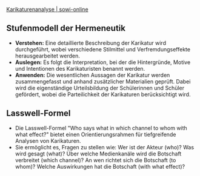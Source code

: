 [Karikaturenanalyse | sowi-online](https://www.sowi-online.de/praxis/methode/karikaturenanalyse.html)

Stufenmodell der Hermeneutik
---
- **Verstehen:** Eine detaillierte Beschreibung der Karikatur wird durchgeführt, wobei verschiedene Stilmittel und Verfremdungseffekte herausgearbeitet werden.
- **Auslegen:** Es folgt die Interpretation, bei der die Hintergründe, Motive und Intentionen des Karikaturisten benannt werden.
- **Anwenden:** Die wesentlichen Aussagen der Karikatur werden zusammengefasst und anhand zusätzlicher Materialien geprüft. Dabei wird die eigenständige Urteilsbildung der Schülerinnen und Schüler gefördert, wobei die Parteilichkeit der Karikaturen berücksichtigt wird.

Lasswell-Formel
---
- Die Lasswell-Formel "Who says what in which channel to whom with what effect?" bietet einen Orientierungsrahmen für tiefgreifende Analysen von Karikaturen.
- Sie ermöglicht es, Fragen zu stellen wie: Wer ist der Akteur (who)? Was wird gesagt (what)? Über welche Medienkanäle wird die Botschaft verbreitet (which channel)? An wen richtet sich die Botschaft (to whom)? Welche Auswirkungen hat die Botschaft (with what effect)?
